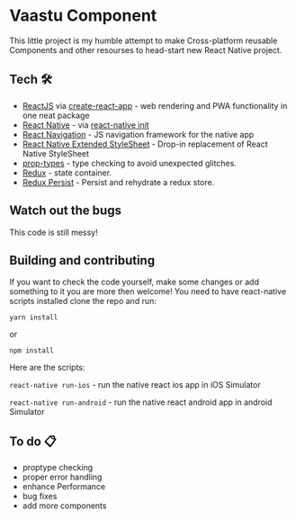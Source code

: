 # Vaastu Component

This little project is my humble attempt to make Cross-platform reusable Components and other resourses to head-start new React Native project.

## Tech 🛠

- [ReactJS](https://reactjs.org) via [create-react-app](https://github.com/facebook/create-react-app) - web rendering and PWA functionality in one neat package
- [React Native](https://facebook.github.io/react-native/) - via [react-native init](https://facebook.github.io/react-native/)
- [React Navigation](https://reactnavigation.org/) - JS navigation framework for the native app
- [React Native Extended StyleSheet](https://github.com/vitalets/react-native-extended-stylesheet) - Drop-in replacement of React Native StyleSheet 
- [prop-types](https://github.com/facebook/prop-types) - type checking to avoid unexpected glitches.
- [Redux](https://redux.js.org) - state container.
- [Redux Persist](https://github.com/rt2zz/redux-persist) - Persist and rehydrate a redux store.

## Watch out the bugs

This code is still messy!

## Building and contributing

If you want to check the code yourself, make some changes or add something to it you are more then welcome!
You need to have react-native scripts installed
clone the repo and run:

```
yarn install
```

or

```
npm install
```

Here are the scripts:


`react-native run-ios` - run the native react ios app in iOS Simulator

`react-native run-android` - run the native react android app in android Simulator


## To do 📋

- proptype checking
- proper error handling
- enhance Performance
- bug fixes
- add more components